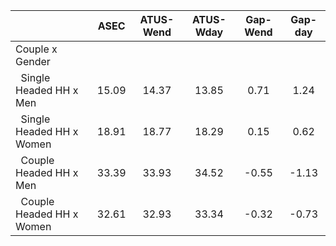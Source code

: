 
|                      |         ASEC |    ATUS-Wend |    ATUS-Wday |     Gap-Wend |      Gap-day |
| -------------------- | :----------: | :----------: | :----------: | :----------: | :----------: |
| Couple x Gender      |              |              |              |              |              |
| &nbsp;&nbsp;Single Headed HH x Men |        15.09 |        14.37 |        13.85 |         0.71 |         1.24 |
| &nbsp;&nbsp;Single Headed HH x Women |        18.91 |        18.77 |        18.29 |         0.15 |         0.62 |
| &nbsp;&nbsp;Couple Headed HH x Men |        33.39 |        33.93 |        34.52 |        -0.55 |        -1.13 |
| &nbsp;&nbsp;Couple Headed HH x Women |        32.61 |        32.93 |        33.34 |        -0.32 |        -0.73 |

